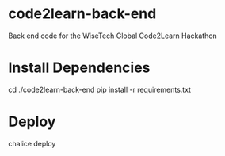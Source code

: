 # code2learn-back-end
Back end code for the WiseTech Global Code2Learn Hackathon

# Install Dependencies
cd ./code2learn-back-end
pip install -r requirements.txt

# Deploy
chalice deploy
